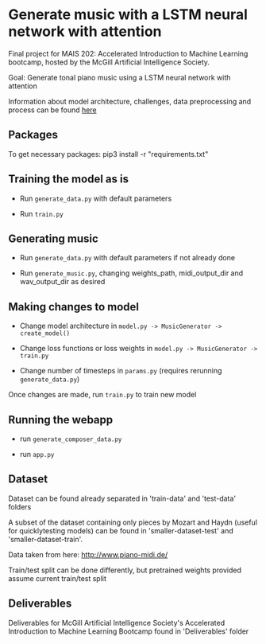 # Generate music with a LSTM neural network with attention
Final project for MAIS 202: Accelerated Introduction to Machine Learning bootcamp, hosted by the McGill Artificial Intelligence Society.

Goal: Generate tonal piano music using a LSTM neural network with attention

Information about model architecture, challenges, data preprocessing and process can be found [here](https://devpost.com/software/generate-music)
## Packages
To get necessary packages: pip3 install -r "requirements.txt"

## Training the model as is
- Run `generate_data.py` with default parameters

- Run `train.py`

## Generating music
- Run `generate_data.py` with default parameters if not already done

- Run `generate_music.py`, changing weights_path, midi_output_dir and wav_output_dir as desired

## Making changes to model
- Change model architecture in `model.py -> MusicGenerator -> create_model()`

- Change loss functions or loss weights in `model.py -> MusicGenerator -> train.py`

- Change number of timesteps in `params.py` (requires rerunning `generate_data.py`)

Once changes are made, run `train.py` to train new model

## Running the webapp
- run `generate_composer_data.py`

- run `app.py`

## Dataset
Dataset can be found already separated in 'train-data' and 'test-data' folders

A subset of the dataset containing only pieces by Mozart and Haydn (useful for quicklytesting models) can be found in 'smaller-dataset-test' and 'smaller-dataset-train'. 

Data taken from here: http://www.piano-midi.de/

Train/test split can be done differently, but pretrained weights provided assume current train/test split

## Deliverables
Deliverables for McGill Artificial Intelligence Society's Accelerated Introduction to Machine Learning Bootcamp found in 'Deliverables' folder

